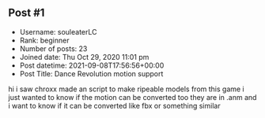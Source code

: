 ## Post #1
- Username: souleaterLC
- Rank: beginner
- Number of posts: 23
- Joined date: Thu Oct 29, 2020 11:01 pm
- Post datetime: 2021-09-08T17:56:56+00:00
- Post Title: Dance Revolution motion support

hi i saw chroxx made an script to make ripeable models from this game i just wanted to know if the motion can be converted too they are in .anm and i want to know if it can be converted like fbx or something similar

